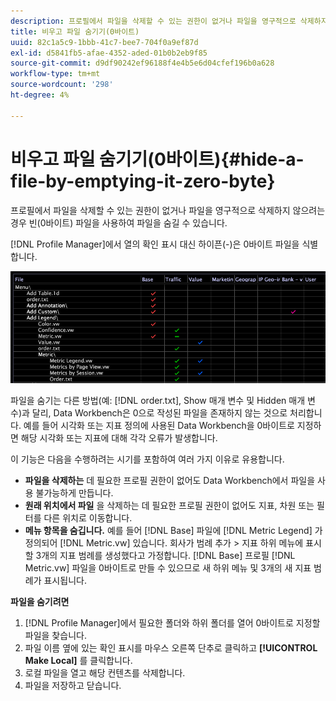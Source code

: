 ```yaml
---
description: 프로필에서 파일을 삭제할 수 있는 권한이 없거나 파일을 영구적으로 삭제하지 않으려는 경우 빈(0바이트) 파일을 사용하여 파일을 숨길 수 있습니다.
title: 비우고 파일 숨기기(0바이트)
uuid: 82c1a5c9-1bbb-41c7-bee7-704f0a9ef87d
exl-id: d5841fb5-afae-4352-aded-01b0b2eb9f85
source-git-commit: d9df90242ef96188f4e4b5e6d04cfef196b0a628
workflow-type: tm+mt
source-wordcount: '298'
ht-degree: 4%

---
```


# 비우고 파일 숨기기(0바이트){#hide-a-file-by-emptying-it-zero-byte}

프로필에서 파일을 삭제할 수 있는 권한이 없거나 파일을 영구적으로 삭제하지 않으려는 경우 빈(0바이트) 파일을 사용하여 파일을 숨길 수 있습니다.

[!DNL Profile Manager]에서 열의 확인 표시 대신 하이픈(-)은 0바이트 파일을 식별합니다.

![](assets/vis_ProfMgr_Zero-byte.png)

파일을 숨기는 다른 방법(예: [!DNL order.txt], Show 매개 변수 및 Hidden 매개 변수)과 달리, Data Workbench은 0으로 작성된 파일을 존재하지 않는 것으로 처리합니다. 예를 들어 시각화 또는 지표 정의에 사용된 Data Workbench을 0바이트로 지정하면 해당 시각화 또는 지표에 대해 각각 오류가 발생합니다.

이 기능은 다음을 수행하려는 시기를 포함하여 여러 가지 이유로 유용합니다.

* **파일을 삭제하는** 데 필요한 프로필 권한이 없어도 Data Workbench에서 파일을 사용 불가능하게 만듭니다.
* **원래 위치에서 파일** 을 삭제하는 데 필요한 프로필 권한이 없어도 지표, 차원 또는 필터를 다른 위치로 이동합니다.
* **메뉴 항목을 숨깁니다.** 예를 들어  [!DNL Base] 파일에  [!DNL Metric Legend] 가 정의되어  [!DNL Metric.vw] 있습니다. 회사가 범례 추가 > 지표 하위 메뉴에 표시할 3개의 지표 범례를 생성했다고 가정합니다. [!DNL Base] 프로필 [!DNL Metric.vw] 파일을 0바이트로 만들 수 있으므로 새 하위 메뉴 및 3개의 새 지표 범례가 표시됩니다.

**파일을 숨기려면**

1. [!DNL Profile Manager]에서 필요한 폴더와 하위 폴더를 열어 0바이트로 지정할 파일을 찾습니다.
1. 파일 이름 옆에 있는 확인 표시를 마우스 오른쪽 단추로 클릭하고 **[!UICONTROL Make Local]** 를 클릭합니다.
1. 로컬 파일을 열고 해당 컨텐츠를 삭제합니다.
1. 파일을 저장하고 닫습니다.
